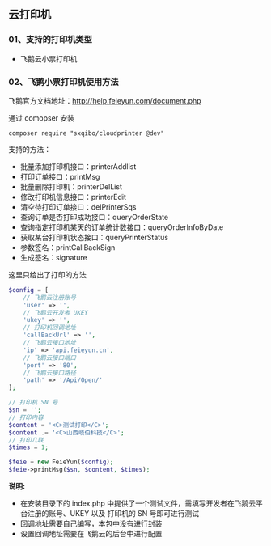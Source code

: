 ## 云打印机

### 01、支持的打印机类型
- 飞鹅云小票打印机

### 02、飞鹅小票打印机使用方法

飞鹅官方文档地址：http://help.feieyun.com/document.php

通过 comopser 安装
```
composer require "sxqibo/cloudprinter @dev"
```

支持的方法：
- 批量添加打印机接口：printerAddlist
- 打印订单接口：printMsg
- 批量删除打印机：printerDelList
- 修改打印机信息接口：printerEdit
- 清空待打印订单接口：delPrinterSqs
- 查询订单是否打印成功接口：queryOrderState
- 查询指定打印机某天的订单统计数接口：queryOrderInfoByDate
- 获取某台打印机状态接口：queryPrinterStatus
- 参数签名：printCallBackSign
- 生成签名：signature

这里只给出了打印的方法
```php
$config = [
    // 飞鹅云注册账号
    'user' => '',
    // 飞鹅云开发者 UKEY
    'ukey' => '',
    // 打印机回调地址
    'callBackUrl' => '',
    // 飞鹅云接口地址
    'ip' => 'api.feieyun.cn',
    // 飞鹅云接口端口
    'port' => '80',
    // 飞鹅云接口路径
    'path' => '/Api/Open/'
];

// 打印机 SN 号
$sn = '';
// 打印内容
$content = '<C>测试打印</C>';
$content .= '<C>山西岐伯科技</C>';
// 打印几联
$times = 1;

$feie = new FeieYun($config);
$feie->printMsg($sn, $content, $times);
```

**说明:**
- 在安装目录下的 index.php 中提供了一个测试文件，需填写开发者在飞鹅云平台注册的账号、UKEY 以及 打印机的 SN 号即可进行测试
- 回调地址需要自己编写，本包中没有进行封装
- 设置回调地址需要在飞鹅云的后台中进行配置


